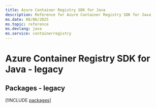```yaml
---
title: Azure Container Registry SDK for Java
description: Reference for Azure Container Registry SDK for Java
ms.date: 08/06/2025
ms.topic: reference
ms.devlang: java
ms.service: containerregistry
---
```

# Azure Container Registry SDK for Java - legacy
## Packages - legacy
[!INCLUDE [packages](container-registry-index.md)]